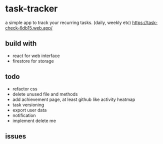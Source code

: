# task-tracker
a simple app to track your recurring tasks. (daily, weekly etc)
https://task-check-6db15.web.app/

## build with
- react for web interface
- firestore for storage

## todo
- refactor css
- delete unused file and methods
- add achievement page, at least github like activity heatmap
- task versioning
- export user data
- notification
- implement delete me 
## issues